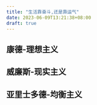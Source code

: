 ```yaml
---
title: "生活靠奋斗,还是靠运气"
date: 2023-06-09T13:21:38+08:00
draft: true
---
```



## 康德-理想主义

## 威廉斯-现实主义

## 亚里士多德-均衡主义
